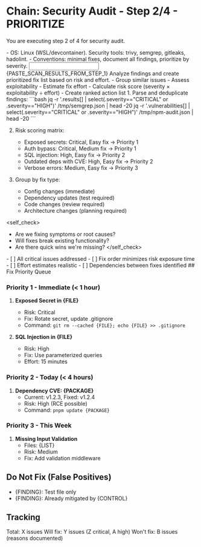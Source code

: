# Chain: Security Audit - Step 2/4 - PRIORITIZE

You are executing step 2 of 4 for security audit.

<context>
- OS: Linux (WSL/devcontainer). Security tools: trivy, semgrep, gitleaks, hadolint.
- Conventions: minimal fixes, document all findings, prioritize by severity.
</context>

<input>
{PASTE_SCAN_RESULTS_FROM_STEP_1}
</input>

<goal>
Analyze findings and create prioritized fix list based on risk and effort.
</goal>

<plan>
- Group similar issues
- Assess exploitability
- Estimate fix effort
- Calculate risk score (severity × exploitability ÷ effort)
- Create ranked action list
</plan>

<work>
1. Parse and deduplicate findings:
   ```bash
   jq -r '.results[] | select(.severity=="CRITICAL" or .severity=="HIGH")' /tmp/semgrep.json | head -20
   jq -r '.vulnerabilities[] | select(.severity=="CRITICAL" or .severity=="HIGH")' /tmp/npm-audit.json | head -20
   ```

2. Risk scoring matrix:
   - Exposed secrets: Critical, Easy fix → Priority 1
   - Auth bypass: Critical, Medium fix → Priority 1
   - SQL injection: High, Easy fix → Priority 2
   - Outdated deps with CVE: High, Easy fix → Priority 2
   - Verbose errors: Medium, Easy fix → Priority 3

3. Group by fix type:
   - Config changes (immediate)
   - Dependency updates (test required)
   - Code changes (review required)
   - Architecture changes (planning required)
</work>

<self_check>
- Are we fixing symptoms or root causes?
- Will fixes break existing functionality?
- Are there quick wins we're missing?
</self_check>

<review>
- [ ] All critical issues addressed
- [ ] Fix order minimizes risk exposure time
- [ ] Effort estimates realistic
- [ ] Dependencies between fixes identified
</review>

<handoff>
<priorities>
## Fix Priority Queue

### Priority 1 - Immediate (< 1 hour)
1. **Exposed Secret in {FILE}**
   - Risk: Critical
   - Fix: Rotate secret, update .gitignore
   - Command: `git rm --cached {FILE}; echo {FILE} >> .gitignore`

2. **SQL Injection in {FILE}**
   - Risk: High
   - Fix: Use parameterized queries
   - Effort: 15 minutes

### Priority 2 - Today (< 4 hours)
1. **Dependency CVE: {PACKAGE}**
   - Current: v1.2.3, Fixed: v1.2.4
   - Risk: High (RCE possible)
   - Command: `pnpm update {PACKAGE}`

### Priority 3 - This Week
1. **Missing Input Validation**
   - Files: {LIST}
   - Risk: Medium
   - Fix: Add validation middleware

## Do Not Fix (False Positives)
- {FINDING}: Test file only
- {FINDING}: Already mitigated by {CONTROL}

## Tracking
Total: X issues
Will fix: Y issues (Z critical, A high)
Won't fix: B issues (reasons documented)
</priorities>
</handoff>